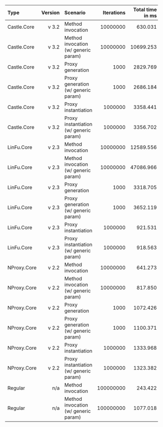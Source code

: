 ﻿| Type      | Version | Scenario                             | Iterations | Total time in ms | Average time in µs |
|:----------|--------:|:-------------------------------------|-----------:|-----------------:|-------------------:|
|Castle.Core|    v 3.2|Method invocation                     |    10000000|           630.031|               0.063|
|Castle.Core|    v 3.2|Method invocation (w/ generic param)  |    10000000|         10699.253|               1.070|
|Castle.Core|    v 3.2|Proxy generation                      |        1000|          2829.769|            2829.769|
|Castle.Core|    v 3.2|Proxy generation (w/ generic param)   |        1000|          2686.184|            2686.184|
|Castle.Core|    v 3.2|Proxy instantiation                   |     1000000|          3358.441|               3.358|
|Castle.Core|    v 3.2|Proxy instantiation (w/ generic param)|     1000000|          3356.702|               3.357|
|LinFu.Core |    v 2.3|Method invocation                     |    10000000|         12589.556|               1.259|
|LinFu.Core |    v 2.3|Method invocation (w/ generic param)  |    10000000|         47086.966|               4.709|
|LinFu.Core |    v 2.3|Proxy generation                      |        1000|          3318.705|            3318.705|
|LinFu.Core |    v 2.3|Proxy generation (w/ generic param)   |        1000|          3652.119|            3652.119|
|LinFu.Core |    v 2.3|Proxy instantiation                   |     1000000|           921.531|               0.922|
|LinFu.Core |    v 2.3|Proxy instantiation (w/ generic param)|     1000000|           918.563|               0.919|
|NProxy.Core|    v 2.2|Method invocation                     |    10000000|           641.273|               0.064|
|NProxy.Core|    v 2.2|Method invocation (w/ generic param)  |    10000000|           817.850|               0.082|
|NProxy.Core|    v 2.2|Proxy generation                      |        1000|          1072.426|            1072.426|
|NProxy.Core|    v 2.2|Proxy generation (w/ generic param)   |        1000|          1100.371|            1100.371|
|NProxy.Core|    v 2.2|Proxy instantiation                   |     1000000|          1333.968|               1.334|
|NProxy.Core|    v 2.2|Proxy instantiation (w/ generic param)|     1000000|          1323.382|               1.323|
|Regular    |      n/a|Method invocation                     |   100000000|           243.422|               0.002|
|Regular    |      n/a|Method invocation (w/ generic param)  |   100000000|          1077.018|               0.011|

